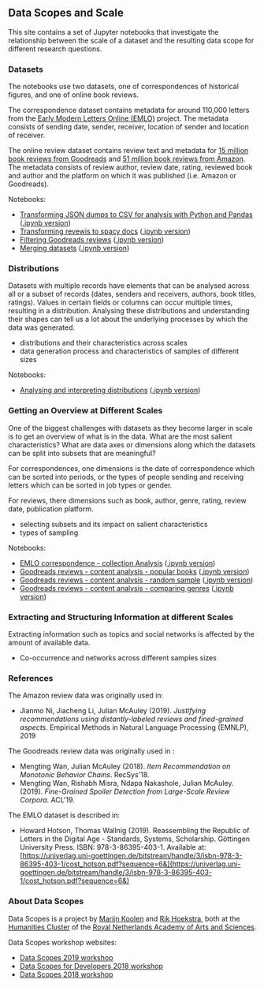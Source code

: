 ## Data Scopes and Scale

This site contains a set of Jupyter notebooks that investigate the relationship between the scale of a dataset and the resulting data scope for different research questions.

### Datasets

The notebooks use two datasets, one of correspondences of historical figures, and one of online book reviews. 

The correspondence dataset contains metadata for around 110,000 letters from the [Early Modern Letters Online (EMLO)](http://emlo.bodleian.ox.ac.uk) project. The metadata consists of sending date, sender, receiver, location of sender and location of receiver.

The online review dataset contains review text and metadata for [15 million book reviews from Goodreads](https://sites.google.com/eng.ucsd.edu/ucsdbookgraph/home) and [51 million book reviews from Amazon](https://nijianmo.github.io/amazon/index.html). The metadata consists of review author, review date, rating, reviewed book and author and the platform on which it was published (i.e. Amazon or Goodreads). 

Notebooks:

- [Transforming JSON dumps to CSV for analysis with Python and Pandas](./notebooks/Transforming-JSON-dumps-to-CSV-for-Pandas-analysis.html) ([.ipynb version](./notebooks/Transforming-JSON-dumps-to-CSV-for-Pandas-analysis.ipynb))
- [Transforming revewis to spacy docs](./notebooks/Transforming-reviews-to-spacy-docs.html) ([.ipynb version](./notebooks/Transforming-reviews-to-spacy-docs.ipynb))
- [Filtering Goodreads reviews](./notebooks/Filtering-Goodreads-Reviews.html) ([.ipynb version](./notebooks/Filtering-Goodreads-Reviews.ipynb))
- [Merging datasets](./notebooks/Merging-datasets.html) ([.ipynb version](./notebooks/Merging-datasets.ipynb))

### Distributions

Datasets with multiple records have elements that can be analysed across all or a subset of records (dates, senders and receivers, authors, book titles, ratings). Values in certain fields or columns can occur multiple times, resulting in a distribution. Analysing these distributions and understanding their shapes can tell us a lot about the underlying processes by which the data was generated. 

- distributions and their characteristics across scales
- data generation process and characteristics of samples of different sizes

Notebooks:

- [Analysing and interpreting distributions](./notebooks/Analysing-Distributions.html) ([.ipynb version](./notebooks/Analysing-Distributions.ipynb))

### Getting an Overview at Different Scales

One of the biggest challenges with datasets as they become larger in scale is to get an overview of what is in the data. What are the most salient characteristics? What are data axes or dimensions along which the datasets can be split into subsets that are meaningful? 

For correspondences, one dimensions is the date of correspondence which can be sorted into periods, or the types of people sending and receiving letters which can be sorted in job types or gender.

For reviews, there dimensions such as book, author, genre, rating, review date, publication platform.

- selecting subsets and its impact on salient characteristics
- types of sampling

Notebooks:

- [EMLO correspondence - collection Analysis](./notebooks/EMLO-collection-analysis.html) ([.ipynb version](./notebooks/EMLO-collection-analysis.ipynb))
- [Goodreads reviews - content analysis - popular books](./notebooks/Goodreads-Content-Analysis-Popular-Books.html) ([.ipynb version](./notebooks/Goodreads-Content-Analysis-Popular-Books.ipynb))
- [Goodreads reviews - content analysis - random sample](./notebooks/Goodreads-Content-Analysis-Random-Sample.html) ([.ipynb version](./notebooks/Goodreads-Content-Analysis-Random-Sample.ipynb))
- [Goodreads reviews - content analysis - comparing genres](./notebooks/Goodreads-Content-Analysis-Comparing-Genres.html) ([.ipynb version](./notebooks/Goodreads-Content-Analysis-Comparing-Genres.ipynb))

### Extracting and Structuring Information at different Scales

Extracting information such as topics and social networks is affected by the amount of available data.

- Co-occurrence and networks across different samples sizes

### References

The Amazon review data was originally used in:

-  Jianmo Ni, Jiacheng Li, Julian McAuley (2019). *Justifying recommendations using distantly-labeled reviews and fined-grained aspects*. Empirical Methods in Natural Language Processing (EMNLP), 2019

The Goodreads review data was originally used in :

- Mengting Wan, Julian McAuley (2018). *Item Recommendation on Monotonic Behavior Chains*. RecSys'18.  
- Mengting Wan, Rishabh Misra, Ndapa Nakashole, Julian McAuley. (2019). *Fine-Grained Spoiler Detection from Large-Scale Review Corpora*. ACL'19. 

The EMLO dataset is described in:

- Howard Hotson, Thomas Wallnig (2019). Reassembling the Republic of Letters in the Digital Age - Standards, Systems, Scholarship. Göttingen University Press. ISBN: 978-3-86395-403-1. Available at: [https://univerlag.uni-goettingen.de/bitstream/handle/3/isbn-978-3-86395-403-1/cost_hotson.pdf?sequence=6&](https://univerlag.uni-goettingen.de/bitstream/handle/3/isbn-978-3-86395-403-1/cost_hotson.pdf?sequence=6&)

### About Data Scopes

Data Scopes is a project by [Marijn Koolen](https://marijnkoolen.com) and [Rik Hoekstra](https://www.researchgate.net/profile/Rik_Hoekstra), both at the [Humanities Cluster](https://huc.knaw.nl) of the [Royal Netherlands Academy of Arts and Sciences](https://knaw.nl/nl).

Data Scopes workshop websites:

- [Data Scopes 2019 workshop](https://data-scopes.github.io/Data-Scopes-2019/)
- [Data Scopes for Developers 2018 workshop](https://data-scopes.github.io/Data-Scopes-Developers-2018/)
- [Data Scopes 2018 workshop](https://data-scopes.github.io/Data-Scopes-2018/)
